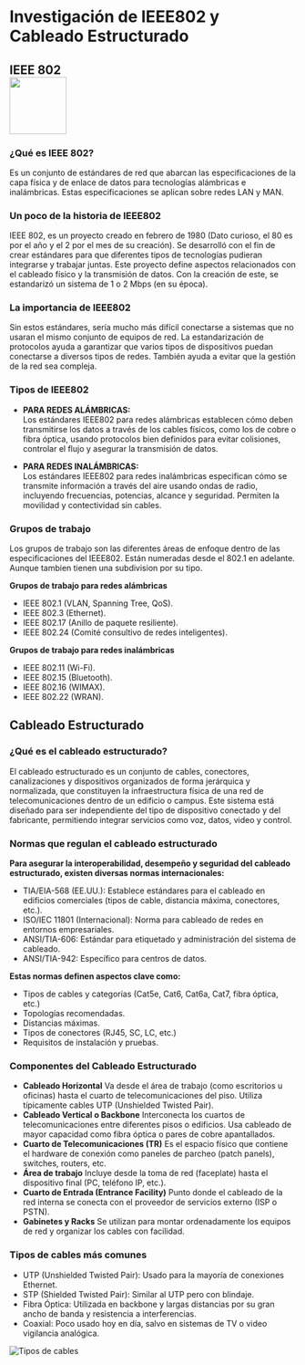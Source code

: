 # Investigación de IEEE802 y Cableado Estructurado

## IEEE 802 <br><img src="https://pbs.twimg.com/profile_images/1225765945702076416/tZUP79ma_400x400.jpg" width="100" height="100">

### ¿Qué es IEEE 802?
Es un conjunto de estándares de red que abarcan las especificaciones de la capa física y de enlace de datos para tecnologías alámbricas e inalámbricas. Estas especificaciones se aplican sobre redes LAN y MAN.

### Un poco de la historia de IEEE802
IEEE 802, es un proyecto creado en febrero de 1980 (Dato curioso, el 80 es por el año y el 2 por el mes de su creación). Se desarrolló con el fin de crear estándares para que diferentes tipos de tecnologías pudieran integrarse y trabajar juntas. Este proyecto define aspectos relacionados con el cableado físico y la transmisión de datos. Con la creación de este, se estandarizó un sistema de 1 o 2 Mbps (en su época). 

### La importancia de IEEE802
Sin estos estándares, sería mucho más difícil conectarse a sistemas que no usaran el mismo conjunto de equipos de red. La estandarización de protocolos ayuda a garantizar que varios tipos de dispositivos puedan conectarse a diversos tipos de redes. También ayuda a evitar que la gestión de la red sea compleja. 

### Tipos de IEEE802
- **PARA REDES ALÁMBRICAS:** <br>
Los estándares IEEE802 para redes alámbricas establecen cómo deben transmitirse los datos a través de los cables físicos, como los de cobre o fibra óptica, usando protocolos bien definidos para evitar colisiones, controlar el flujo y asegurar la transmisión de datos.

- **PARA REDES INALÁMBRICAS:** <br>
Los estándares IEEE802 para redes inalámbricas especifican cómo se transmite información a través del aire usando ondas de radio, incluyendo frecuencias, potencias, alcance y seguridad. Permiten la movilidad y contectividad sin cables.

### Grupos de trabajo
Los grupos de trabajo son las diferentes áreas de enfoque dentro de las especificaciones del IEEE802. Están numeradas desde el 802.1 en adelante. Aunque tambien tienen una subdivision por su tipo.

**Grupos de trabajo para redes alámbricas**
- IEEE 802.1 (VLAN, Spanning Tree, QoS).
- IEEE 802.3 (Ethernet).
- IEEE 802.17 (Anillo de paquete resiliente).
- IEEE 802.24 (Comité consultivo de redes inteligentes).

**Grupos de trabajo para redes inalámbricas**
- IEEE 802.11 (Wi-Fi).
- IEEE 802.15 (Bluetooth).
- IEEE 802.16 (WIMAX).
- IEEE 802.22 (WRAN).

## 

## Cableado Estructurado
### ¿Qué es el cableado estructurado?
El cableado estructurado es un conjunto de cables, conectores, canalizaciones y dispositivos organizados de forma jerárquica y normalizada, que constituyen la infraestructura física de una red de telecomunicaciones dentro de un edificio o campus. Este sistema está diseñado para ser independiente del tipo de dispositivo conectado y del fabricante, permitiendo integrar servicios como voz, datos, video y control.

### Normas que regulan el cableado estructurado
**Para asegurar la interoperabilidad, desempeño y seguridad del cableado estructurado, existen diversas normas internacionales:** <br>
- TIA/EIA-568 (EE.UU.): Establece estándares para el cableado en edificios comerciales (tipos de cable, distancia máxima, conectores, etc.).
- ISO/IEC 11801 (Internacional): Norma para cableado de redes en entornos empresariales.
- ANSI/TIA-606: Estándar para etiquetado y administración del sistema de cableado.
- ANSI/TIA-942: Específico para centros de datos. <br>

**Estas normas definen aspectos clave como:** <br>
- Tipos de cables y categorías (Cat5e, Cat6, Cat6a, Cat7, fibra óptica, etc.)
- Topologías recomendadas.
- Distancias máximas.
- Tipos de conectores (RJ45, SC, LC, etc.)
- Requisitos de instalación y pruebas.

### Componentes del Cableado Estructurado
- **Cableado Horizontal**
Va desde el área de trabajo (como escritorios u oficinas) hasta el cuarto de telecomunicaciones del piso. Utiliza típicamente cables UTP (Unshielded Twisted Pair).
- **Cableado Vertical o Backbone**
Interconecta los cuartos de telecomunicaciones entre diferentes pisos o edificios. Usa cableado de mayor capacidad como fibra óptica o pares de cobre apantallados.
- **Cuarto de Telecomunicaciones (TR)**
Es el espacio físico que contiene el hardware de conexión como paneles de parcheo (patch panels), switches, routers, etc.
- **Área de trabajo**
Incluye desde la toma de red (faceplate) hasta el dispositivo final (PC, teléfono IP, etc.).
- **Cuarto de Entrada (Entrance Facility)**
Punto donde el cableado de la red interna se conecta con el proveedor de servicios externo (ISP o PSTN).
- **Gabinetes y Racks**
Se utilizan para montar ordenadamente los equipos de red y organizar los cables con facilidad.

### Tipos de cables más comunes
- UTP (Unshielded Twisted Pair): Usado para la mayoría de conexiones Ethernet.
- STP (Shielded Twisted Pair): Similar al UTP pero con blindaje.
- Fibra Óptica: Utilizada en backbone y largas distancias por su gran ancho de banda y resistencia a interferencias.
- Coaxial: Poco usado hoy en día, salvo en sistemas de TV o video vigilancia analógica.

![Tipos de cables](https://secproo.com/wp-content/uploads/2025/05/tipos-de-cableado-estructurado.png)
